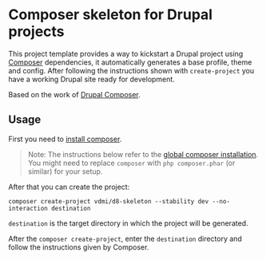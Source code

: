 # Composer skeleton for Drupal projects

This project template provides a way to kickstart a Drupal project using [Composer](https://getcomposer.org/) dependencies, it automatically generates a base profile, theme and config.
After following the instructions shown with ```create-project``` you have a working Drupal site ready for development.

Based on the work of [Drupal Composer](http://drupal-composer.org/).

## Usage

First you need to [install composer](https://getcomposer.org/doc/00-intro.md#installation-linux-unix-osx).

> Note: The instructions below refer to the [global composer installation](https://getcomposer.org/doc/00-intro.md#globally).
You might need to replace `composer` with `php composer.phar` (or similar) for your setup.

After that you can create the project:

```
composer create-project vdmi/d8-skeleton --stability dev --no-interaction destination
```

```destination``` is the target directory in which the project will be generated.

After the ```composer create-project```, enter the ```destination``` directory and follow the instructions given by Composer.

